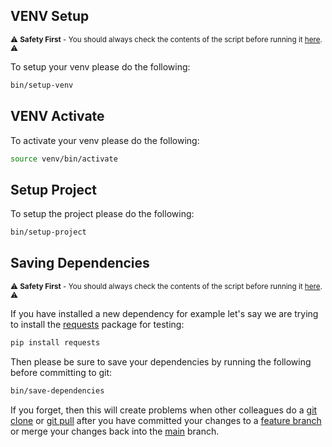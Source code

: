 ## VENV Setup 

<sub> :warning: **Safety First** - You should always check the contents of the script before running it [here](bin/setup-project). :warning: </sub>

To setup your venv please do the following: 

```bash
bin/setup-venv
```
## VENV Activate 

To activate your venv please do the following: 

```bash
source venv/bin/activate
```
## Setup Project

To setup the project please do the following: 
```bash
bin/setup-project
```

## Saving Dependencies

<sub> :warning: **Safety First** - You should always check the contents of the script before running it [here](bin/save-dependencies). :warning: </sub>

If you have installed a new dependency for example let's say we are trying to install the [requests](https://pypi.org/project/requests/) package for testing: 

```bash 
pip install requests
```

Then please be sure to save your dependencies by running the following before committing to git:

```bash
bin/save-dependencies
```

If you forget, then this will create problems when other colleagues do a [git clone](https://git-scm.com/docs/git-clone) or [git pull](https://git-scm.com/docs/git-pull) after you have committed your changes to a [feature branch](https://docs.github.com/en/pull-requests/collaborating-with-pull-requests/proposing-changes-to-your-work-with-pull-requests/about-branches) or merge your changes back into the [main](https://github.com/ivanovakatya/Fast-API/tree/main) branch. 